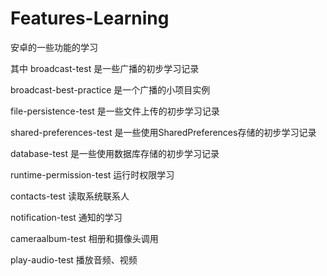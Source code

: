 # Features-Learning
安卓的一些功能的学习

其中
broadcast-test 是一些广播的初步学习记录

broadcast-best-practice 是一个广播的小项目实例

file-persistence-test 是一些文件上传的初步学习记录

shared-preferences-test  是一些使用SharedPreferences存储的初步学习记录

database-test  是一些使用数据库存储的初步学习记录

runtime-permission-test 运行时权限学习

contacts-test  读取系统联系人

notification-test 通知的学习

cameraalbum-test 相册和摄像头调用

play-audio-test 播放音频、视频



